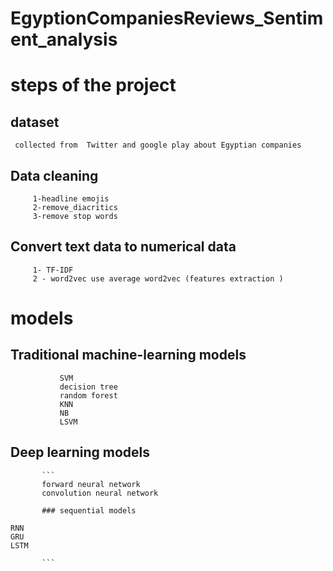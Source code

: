 # EgyptionCompaniesReviews_Sentiment_analysis


# steps of the project 
## dataset 
     collected from  Twitter and google play about Egyptian companies 
## Data cleaning 
```
     1-headline emojis 
     2-remove_diacritics
     3-remove stop words
```

## Convert text data to numerical data 
```
     1- TF-IDF 
     2 - word2vec use average word2vec (features extraction )
```
# models
## Traditional machine-learning models
```
           SVM
           decision tree
           random forest
           KNN
           NB 
           LSVM
```
## Deep learning models 
           ```
           forward neural network 
           convolution neural network

           ### sequential models 
```
RNN
GRU
LSTM

```
           
           ```


      
      
